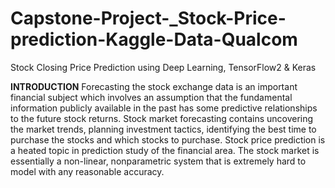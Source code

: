 # Capstone-Project-_Stock-Price-prediction-Kaggle-Data-Qualcom
Stock Closing Price Prediction using Deep Learning, TensorFlow2 &amp; Keras

**INTRODUCTION**
Forecasting the stock exchange data is an important financial subject which involves an assumption that the fundamental information publicly available in the past has some predictive relationships to the future stock returns. Stock market forecasting contains uncovering the market trends, planning investment tactics, identifying the best time to purchase the stocks and which stocks to purchase. Stock price prediction is a heated topic in prediction study of the financial area. The stock market is essentially a non-linear, nonparametric system that is extremely hard to model with any reasonable accuracy.
